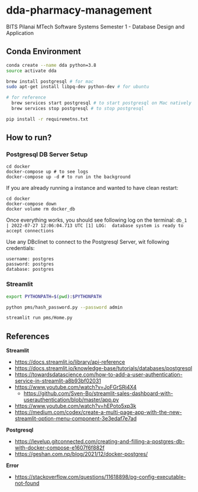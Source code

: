 # dda-pharmacy-management
BITS Pilanai MTech Software Systems Semester 1 - Database Design and Application


## Conda Environment

```bash
conda create --name dda python=3.8
source activate dda

brew install postgresql # for mac
sudo apt-get install libpq-dev python-dev # for ubuntu

# for reference  
  brew services start postgresql # to start postgresql on Mac natively
  brew services stop postgresql # to stop postgresql 

pip install -r requiremetns.txt

```


## How to run?

### Postgresql DB Server Setup
```
cd docker
docker-compose up # to see logs
docker-compose up -d # to run in the background
```

If you are already running a instance and wanted to have clean restart:
```
cd docker
docker-compose down
docker volume rm docker_db
```

Once everything works, you should see following log on the terminal:
`db_1  | 2022-07-27 12:06:04.713 UTC [1] LOG:  database system is ready to accept connections`

Use any DBclinet to connect to the Postgresql Server, wit following credentials:
```
username: postgres
password: postgres
database: postgres
```

### Streamlit
```bash
export PYTHONPATH=$(pwd):$PYTHONPATH 

python pms/hash_password.py --password admin

streamlit run pms/Home.py
```

## References

**Streamlit**
- https://docs.streamlit.io/library/api-reference
- https://docs.streamlit.io/knowledge-base/tutorials/databases/postgresql
- https://towardsdatascience.com/how-to-add-a-user-authentication-service-in-streamlit-a8b93bf02031
- https://www.youtube.com/watch?v=JoFGrSRj4X4
  - https://github.com/Sven-Bo/streamlit-sales-dashboard-with-userauthentication/blob/master/app.py
- https://www.youtube.com/watch?v=hEPoto5xp3k
- https://medium.com/codex/create-a-multi-page-app-with-the-new-streamlit-option-menu-component-3e3edaf7e7ad

**Postgresql**
- https://levelup.gitconnected.com/creating-and-filling-a-postgres-db-with-docker-compose-e1607f6f882f
- https://geshan.com.np/blog/2021/12/docker-postgres/

**Error**
- https://stackoverflow.com/questions/11618898/pg-config-executable-not-found